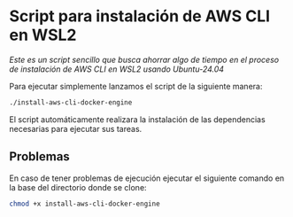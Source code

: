 # Script para instalación de AWS CLI en WSL2

*Este es un script sencillo que busca ahorrar algo de tiempo en el proceso de instalación de AWS CLI en WSL2 usando Ubuntu-24.04*


Para ejecutar simplemente lanzamos el script de la siguiente manera:
```bash
./install-aws-cli-docker-engine
```

El script automáticamente realizara la instalación de las dependencias necesarias para ejecutar sus tareas.

## Problemas
En caso de tener problemas de ejecución ejecutar el siguiente comando en la base del directorio donde se clone:
```bash
chmod +x install-aws-cli-docker-engine
```


